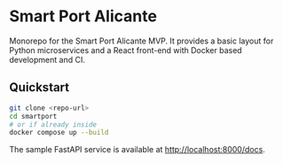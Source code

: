 # Smart Port Alicante

Monorepo for the Smart Port Alicante MVP. It provides a basic layout for Python
microservices and a React front-end with Docker based development and CI.

## Quickstart

```bash
git clone <repo-url>
cd smartport
# or if already inside
docker compose up --build
```

The sample FastAPI service is available at [http://localhost:8000/docs](http://localhost:8000/docs).

